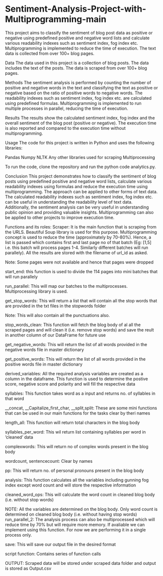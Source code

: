 # Sentiment-Analysis-Project-with-Multiprogramming-main
 
This project aims to classify the sentiment of blog post data as positive or negative using predefined positive and negative word lists and calculate various readability indexes such as sentiment index, fog index etc. Multiprogramming is implemented to reduce the time of execution. The text data is collected from over 100+ blog pages.

Data
The data used in this project is a collection of blog posts. The data includes the text of the posts. The data is scraped from over 100+ blog pages.

Methods
The sentiment analysis is performed by counting the number of positive and negative words in the text and classifying the text as positive or negative based on the ratio of positive words to negative words. The readability indexes such as sentiment index, fog index etc. are calculated using predefined formulas. Multiprogramming is implemented to run multiple processes in parallel, reducing the time of execution.

Results
The results show the calculated sentiment index, fog index and the overall sentiment of the blog post (positive or negative). The execution time is also reported and compared to the execution time without multiprogramming.

Usage
The code for this project is written in Python and uses the following libraries:

Pandas Numpy NLTK Any other libraries used for scraping Multiprocessing

To run the code, clone the repository and run the python code analytics.py.

Conclusion
This project demonstrates how to classify the sentiment of blog posts using predefined positive and negative word lists, calculate various readability indexes using formulas and reduce the execution time using multiprogramming. The approach can be applied to other forms of text data. The calculated readability indexes such as sentiment index, fog index etc. can be useful in understanding the readability level of text data. Additionally, the sentiment analysis can be very useful in understanding public opinion and providing valuable insights. Multiprogramming can also be applied to other projects to improve execution time.

Functions and its roles:
Scraper: It is the main function that is scraping from the URLS. Beautiful Soup library is used for this purpose. Multiprogramming concept is used to reduce the time (approximately by 70-80%). Hence, a list is passed which contains first and last page no of that batch (Eg: [1,5] i.e. this batch will process pages 1-4. Similarly different batches will run parallely). All the results are stored with the filename of url_id as asked.

Note: Some pages were not available and hence that pages were dropped

start_end: this function is used to divide the 114 pages into mini batches that will run parallely

run_parallel: This will map our batches to the multiprocesses. Multiprocessing library is used.

get_stop_words: This will return a list that will contain all the stop words that are provided in the txt files in the stopwords folder

Note: This will also contain all the punctuations also.

stop_words_clean: This function will fetch the blog body of al all the scraped pages and will clean it (i.e. remove stop words) and save the reult in another column of our DataFrame for future use

get_negative_words: This will return the list of all words provided in the negative words file in master dictionary

get_positive_words: This will return the list of all words provided in the positive words file in master dictionary

derived_variables: All the required analysis variables are created as a column in the dataframe. This function is used to determine the postive score, negative score and polarity and will fill the respective data

syllables: This function takes word as a input and returns no. of syllables in that word

__concat, __Capitalize_first_char, __split,split: These are some mini functions that can be used in our main functions for the tasks clear by theri names

length_all: This function will return total characters in the blog body

syllables_per_word: This wil return list containing syllables per word in ‘cleaned’ data

complexwords: This will return no of complex words present in the blog body

wordcount, sentencecount: Clear by names

pp: This will return no. of personal pronouns present in the blog body

analysis: This function calculates all the variables including gunning fog index except word count and will store the respective information

cleaned_word_ops: This will calculate the word count in cleaned blog body (i.e. without stop words)

NOTE: All the variables are determined on the blog body. Only word count is determined on cleaned blog body (i.e. without having stop words)
run_parallel_2: The analysis process can also be multiprocessed which will reduce time by 70% but will require more memory. If avaliable we can implement using this function. For now we are performing it in a single process only.

save: This will save our output file in the desired format

script function: Contains series of function calls

OUTPUT: Scraped data will be stored under scraped data folder and output is stored as Output.csv
